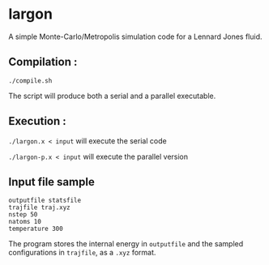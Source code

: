 # largon
A simple Monte-Carlo/Metropolis simulation code for a Lennard Jones fluid.

## Compilation :
`./compile.sh`

The script will produce both a serial and a parallel executable. 

## Execution :
`./largon.x < input` will execute the serial code

`./largon-p.x < input` will execute the parallel version

## Input file sample
```
outputfile statsfile
trajfile traj.xyz
nstep 50
natoms 10
temperature 300
```
The program stores the internal energy in `outputfile` and the sampled configurations in `trajfile`, as a `.xyz` format.
